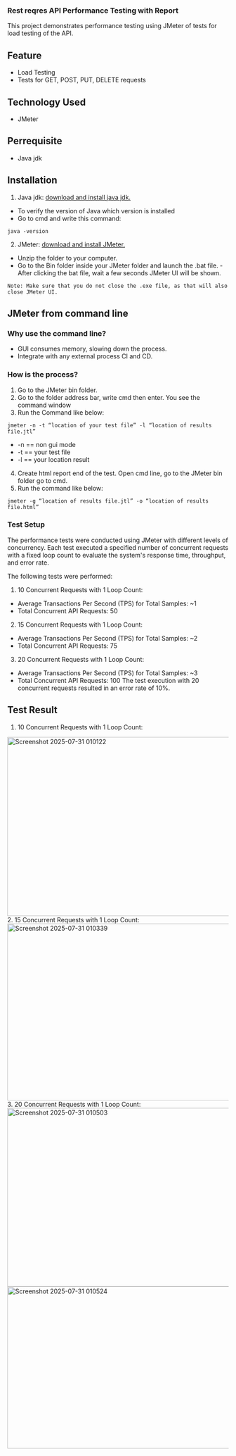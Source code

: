 ### Rest reqres API Performance Testing with Report
This project demonstrates performance testing using JMeter of tests for load testing of the API.
## Feature
- Load Testing
- Tests for GET, POST, PUT, DELETE requests
## Technology Used
- JMeter
## Perrequisite
- Java jdk
## Installation
1. Java jdk: [download and install java jdk.](https://www.oracle.com/apac/java/technologies/downloads/)
- To verify the version of Java which version is installed
- Go to cmd and write this command:
```Console
java -version
```
2. JMeter: [download and install JMeter.](https://jmeter.apache.org/download_jmeter.cgi)
- Unzip the folder to your computer.
- Go to the Bin folder inside your JMeter folder and launch the .bat file.
-After clicking the bat file, wait a few seconds JMeter UI will be shown.
```Console
Note: Make sure that you do not close the .exe file, as that will also close JMeter UI.
```
## JMeter from command line
### Why use the command line?
- GUI consumes memory, slowing down the process.
- Integrate with any external process CI and CD.
### How is the process?
1. Go to the JMeter bin folder.
2. Go to the folder address bar, write cmd then enter. You see the command window
3. Run the Command like below:
```Console
jmeter -n -t “location of your test file” -l “location of results file.jtl”
```
- -n == non gui mode
- -t == your test file
- -l == your location result
4. Create html report end of the test. Open cmd line, go to the JMeter bin folder go to cmd.
5. Run the command like below:
```Console
jmeter -g “location of results file.jtl” -o “location of results file.html”
```
### Test Setup
The performance tests were conducted using JMeter with different levels of concurrency. Each test executed a specified number of concurrent requests with a fixed loop count to evaluate the system's response time, throughput, and error rate.

The following tests were performed:
1. 10 Concurrent Requests with 1 Loop Count:
- Average Transactions Per Second (TPS) for Total Samples: ~1
- Total Concurrent API Requests: 50
2. 15 Concurrent Requests with 1 Loop Count:
- Average Transactions Per Second (TPS) for Total Samples: ~2
- Total Concurrent API Requests: 75
3. 20 Concurrent Requests with 1 Loop Count:
- Average Transactions Per Second (TPS) for Total Samples: ~3
- Total Concurrent API Requests: 100
The test execution with 20 concurrent requests resulted in an error rate of 10%.
## Test Result
1. 10 Concurrent Requests with 1 Loop Count:

<img width="1000" height="407" alt="Screenshot 2025-07-31 010122" src="https://github.com/user-attachments/assets/b4106d04-65d6-4da7-9eae-a97cd77f250f" />
2. 15 Concurrent Requests with 1 Loop Count:

<img width="1000" height="402" alt="Screenshot 2025-07-31 010339" src="https://github.com/user-attachments/assets/e26be73d-aafd-42b5-97d4-0ac47e3e0617" />
3. 20 Concurrent Requests with 1 Loop Count:

<img width="1000" height="406" alt="Screenshot 2025-07-31 010503" src="https://github.com/user-attachments/assets/966b1d37-184b-4f50-a5c9-841fde4f2655" />
<img width="1000" height="368" alt="Screenshot 2025-07-31 010524" src="https://github.com/user-attachments/assets/607e90b3-f877-4c6c-832f-b216991d714a" />

 
 




